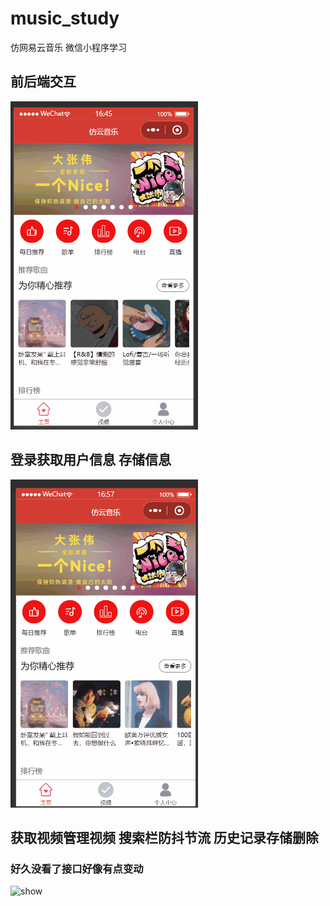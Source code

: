 # music_study
仿网易云音乐 微信小程序学习

## 前后端交互
<img src="./other/测试1.gif" alt="show" />   

## 登录获取用户信息 存储信息
<img src="./other/测试2.gif" alt="show" />   

## 获取视频管理视频 搜索栏防抖节流 历史记录存储删除  
### 好久没看了接口好像有点变动
<img src="./other/测试3.gif" alt="show" />   
